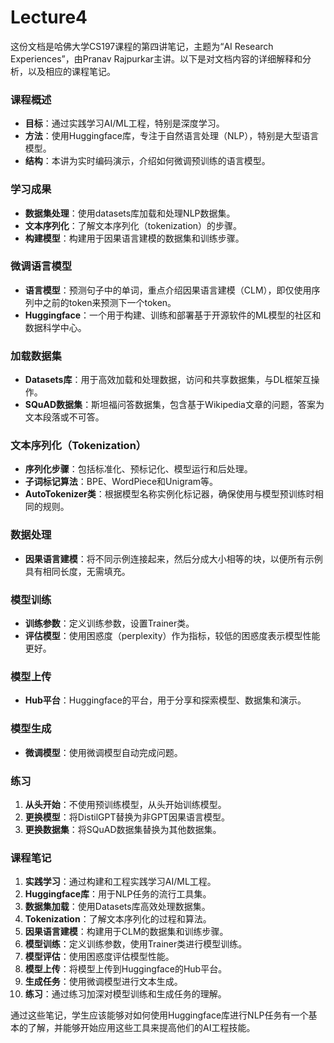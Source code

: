 # Lecture4

这份文档是哈佛大学CS197课程的第四讲笔记，主题为“AI Research Experiences”，由Pranav Rajpurkar主讲。以下是对文档内容的详细解释和分析，以及相应的课程笔记。

### 课程概述
- **目标**：通过实践学习AI/ML工程，特别是深度学习。
- **方法**：使用Huggingface库，专注于自然语言处理（NLP），特别是大型语言模型。
- **结构**：本讲为实时编码演示，介绍如何微调预训练的语言模型。

### 学习成果
- **数据集处理**：使用datasets库加载和处理NLP数据集。
- **文本序列化**：了解文本序列化（tokenization）的步骤。
- **构建模型**：构建用于因果语言建模的数据集和训练步骤。

### 微调语言模型
- **语言模型**：预测句子中的单词，重点介绍因果语言建模（CLM），即仅使用序列中之前的token来预测下一个token。
- **Huggingface**：一个用于构建、训练和部署基于开源软件的ML模型的社区和数据科学中心。

### 加载数据集
- **Datasets库**：用于高效加载和处理数据，访问和共享数据集，与DL框架互操作。
- **SQuAD数据集**：斯坦福问答数据集，包含基于Wikipedia文章的问题，答案为文本段落或不可答。

### 文本序列化（Tokenization）
- **序列化步骤**：包括标准化、预标记化、模型运行和后处理。
- **子词标记算法**：BPE、WordPiece和Unigram等。
- **AutoTokenizer类**：根据模型名称实例化标记器，确保使用与模型预训练时相同的规则。

### 数据处理
- **因果语言建模**：将不同示例连接起来，然后分成大小相等的块，以便所有示例具有相同长度，无需填充。

### 模型训练
- **训练参数**：定义训练参数，设置Trainer类。
- **评估模型**：使用困惑度（perplexity）作为指标，较低的困惑度表示模型性能更好。

### 模型上传
- **Hub平台**：Huggingface的平台，用于分享和探索模型、数据集和演示。

### 模型生成
- **微调模型**：使用微调模型自动完成问题。

### 练习
1. **从头开始**：不使用预训练模型，从头开始训练模型。
2. **更换模型**：将DistilGPT替换为非GPT因果语言模型。
3. **更换数据集**：将SQuAD数据集替换为其他数据集。

### 课程笔记
1. **实践学习**：通过构建和工程实践学习AI/ML工程。
2. **Huggingface库**：用于NLP任务的流行工具集。
3. **数据集加载**：使用Datasets库高效处理数据集。
4. **Tokenization**：了解文本序列化的过程和算法。
5. **因果语言建模**：构建用于CLM的数据集和训练步骤。
6. **模型训练**：定义训练参数，使用Trainer类进行模型训练。
7. **模型评估**：使用困惑度评估模型性能。
8. **模型上传**：将模型上传到Huggingface的Hub平台。
9. **生成任务**：使用微调模型进行文本生成。
10. **练习**：通过练习加深对模型训练和生成任务的理解。

通过这些笔记，学生应该能够对如何使用Huggingface库进行NLP任务有一个基本的了解，并能够开始应用这些工具来提高他们的AI工程技能。